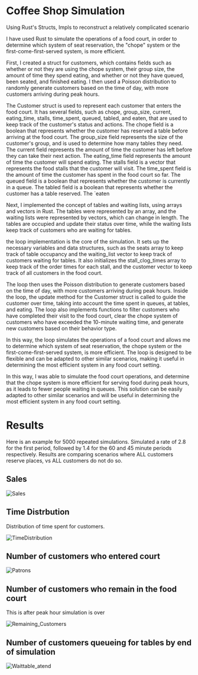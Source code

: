 # Coffee Shop Simulation
 Using Rust's Structs, Impls to reconstruct a relatively complicated scenario 

I have used Rust to simulate the operations of a food court, in order to determine which system of seat reservation, the "chope" system or the first-come-first-served system, is more efficient.

First, I created a struct for customers, which contains fields such as whether or not they are using the chope system, their group size, the amount of time they spend eating, and whether or not they have queued, been seated, and finished eating. I then used a Poisson distribution to randomly generate customers based on the time of day, with more customers arriving during peak hours.

The Customer struct is used to represent each customer that enters the food court. It has several fields, such as chope, group_size, current, eating_time, stalls, time_spent, queued, tabled, and eaten, that are used to keep track of the customer's status and actions. The chope field is a boolean that represents whether the customer has reserved a table before arriving at the food court. The group_size field represents the size of the customer's group, and is used to determine how many tables they need. The current field represents the amount of time the customer has left before they can take their next action. The eating_time field represents the amount of time the customer will spend eating. The stalls field is a vector that represents the food stalls that the customer will visit. The time_spent field is the amount of time the customer has spent in the food court so far. The queued field is a boolean that represents whether the customer is currently in a queue. The tabled field is a boolean that represents whether the customer has a table reserved. The `eaten


Next, I implemented the concept of tables and waiting lists, using arrays and vectors in Rust. The tables were represented by an array, and the waiting lists were represented by vectors, which can change in length. The tables are occupied and update their status over time, while the waiting lists keep track of customers who are waiting for tables.

the loop implementation is the core of the simulation. It sets up the necessary variables and data structures, such as the seats array to keep track of table occupancy and the waiting_list vector to keep track of customers waiting for tables. It also initializes the stall_clog_times array to keep track of the order times for each stall, and the customer vector to keep track of all customers in the food court.

The loop then uses the Poisson distribution to generate customers based on the time of day, with more customers arriving during peak hours. Inside the loop, the update method for the Customer struct is called to guide the customer over time, taking into account the time spent in queues, at tables, and eating. The loop also implements functions to filter customers who have completed their visit to the food court, clear the chope system of customers who have exceeded the 10-minute waiting time, and generate new customers based on their behavior type.

In this way, the loop simulates the operations of a food court and allows me to determine which system of seat reservation, the chope system or the first-come-first-served system, is more efficient. The loop is designed to be flexible and can be adapted to other similar scenarios, making it useful in determining the most efficient system in any food court setting.

In this way, I was able to simulate the food court operations, and determine that the chope system is more efficient for serving food during peak hours, as it leads to fewer people waiting in queues. This solution can be easily adapted to other similar scenarios and will be useful in determining the most efficient system in any food court setting.


# Results

Here is an example for 5000 repeated simulations. Simulated a rate of 2.8 for the first period, followed by 1.4 for the 60 and 45 minute periods respectively. Results are comparing scenarios where ALL customers reserve places, vs ALL customers do not do so.

## Sales

![Sales](https://user-images.githubusercontent.com/100022747/213763864-cccff059-c500-4256-9122-254724e3ab41.png)

## Time Distrbution

Distribution of time spent for customers. 

![TimeDistribution](https://user-images.githubusercontent.com/100022747/213764065-314877b6-ac9e-43d3-9052-84a2a0d760c7.png)

## Number of customers who entered court

![Patrons](https://user-images.githubusercontent.com/100022747/213764342-c41a09e4-c560-4cba-9957-c99bc9a88acc.png)

## Number of customers who remain in the food court 

This is after peak hour simulation is over


![Remaining_Customers](https://user-images.githubusercontent.com/100022747/213764517-d05c8539-1730-4f00-b6f7-6cc27559f4bc.png)


## Number of customers queueing for tables by end of simulation


![Waittable_atend](https://user-images.githubusercontent.com/100022747/213764588-33704d62-7bc7-4f2f-b23b-d2bbf2b9e25a.png)



